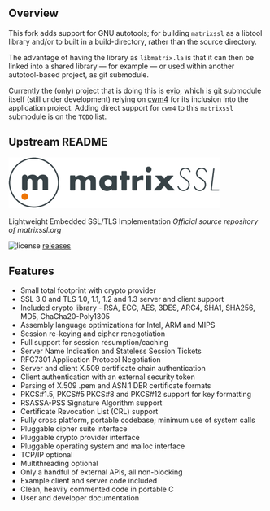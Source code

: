 ## Overview

This fork adds support for GNU autotools; for building `matrixssl` as a libtool library
and/or to built in a build-directory, rather than the source directory.

The advantage of having the library as `libmatrix.la` is that it can then be linked
into a shared library &mdash; for example &mdash; or used within another autotool-based project,
as git submodule.

Currently the (only) project that is doing this is [evio](https://github.com/CarloWood/evio),
which is git submodule itself (still under development) relying on [cwm4](https://github.com/CarloWood/cwm4)
for its inclusion into the application project. Adding direct support for `cwm4` to this
`matrixssl` submodule is on the `TODO` list.

## Upstream README

![MatrixSSL Banner](img/matrixssl_logo_transparent_md.png)

Lightweight Embedded SSL/TLS Implementation
*Official source repository of matrixssl.org*

![license](https://img.shields.io/badge/License-GPL-blue.svg)
[releases](https://github.com/matrixssl/matrixssl/releases)

## Features

+ Small total footprint with crypto provider
+ SSL 3.0 and TLS 1.0, 1.1, 1.2 and 1.3 server and client support
+ Included crypto library - RSA, ECC, AES, 3DES, ARC4, SHA1, SHA256, MD5, ChaCha20-Poly1305
+ Assembly language optimizations for Intel, ARM and MIPS
+ Session re-keying and cipher renegotiation
+ Full support for session resumption/caching
+ Server Name Indication and Stateless Session Tickets
+ RFC7301 Application Protocol Negotiation
+ Server and client X.509 certificate chain authentication
+ Client authentication with an external security token
+ Parsing of X.509 .pem and ASN.1 DER certificate formats
+ PKCS#1.5, PKCS#5 PKCS#8 and PKCS#12 support for key formatting
+ RSASSA-PSS Signature Algorithm support
+ Certificate Revocation List (CRL) support
+ Fully cross platform, portable codebase; minimum use of system calls
+ Pluggable cipher suite interface
+ Pluggable crypto provider interface
+ Pluggable operating system and malloc interface
+ TCP/IP optional
+ Multithreading optional
+ Only a handful of external APIs, all non-blocking
+ Example client and server code included
+ Clean, heavily commented code in portable C
+ User and developer documentation

